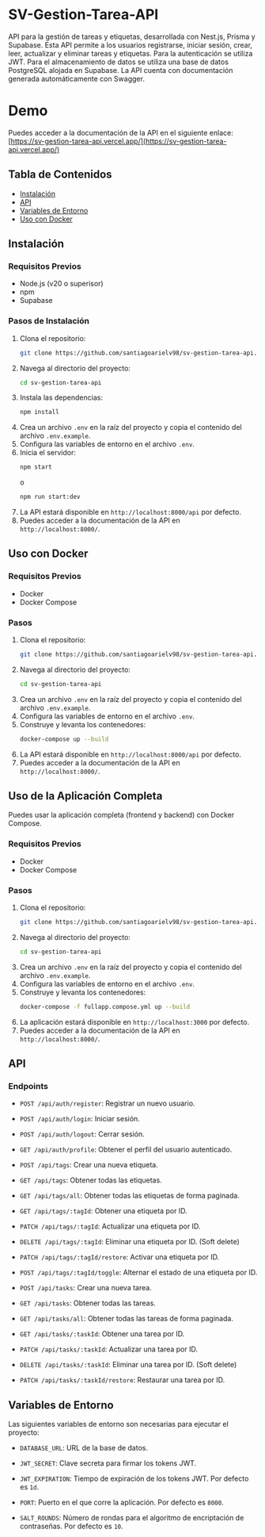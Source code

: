 # SV-Gestion-Tarea-API

API para la gestión de tareas y etiquetas, desarrollada con Nest.js, Prisma y Supabase.
Esta API permite a los usuarios registrarse, iniciar sesión, crear, leer, actualizar y eliminar tareas y etiquetas.
Para la autenticación se utiliza JWT. Para el almacenamiento de datos se utiliza una base de datos PostgreSQL alojada en Supabase.
La API cuenta con documentación generada automáticamente con Swagger.

# Demo

Puedes acceder a la documentación de la API en el siguiente enlace: [https://sv-gestion-tarea-api.vercel.app/](https://sv-gestion-tarea-api.vercel.app/)

## Tabla de Contenidos

- [Instalación](#instalación)
- [API](#api)
- [Variables de Entorno](#variables-de-entorno)
- [Uso con Docker](#uso-con-docker)

## Instalación

### Requisitos Previos

- Node.js (v20 o superisor)
- npm
- Supabase

### Pasos de Instalación

1. Clona el repositorio:
   ```bash
   git clone https://github.com/santiagoarielv98/sv-gestion-tarea-api.git
   ```
2. Navega al directorio del proyecto:
   ```bash
   cd sv-gestion-tarea-api
   ```
3. Instala las dependencias:
   ```bash
   npm install
   ```
4. Crea un archivo `.env` en la raíz del proyecto y copia el contenido del archivo `.env.example`.
5. Configura las variables de entorno en el archivo `.env`.
6. Inicia el servidor:
   ```bash
   npm start
   ```
   o
   ```bash
   npm run start:dev
   ```
7. La API estará disponible en `http://localhost:8000/api` por defecto.
8. Puedes acceder a la documentación de la API en `http://localhost:8000/`.

## Uso con Docker

### Requisitos Previos

- Docker
- Docker Compose

### Pasos

1. Clona el repositorio:
   ```bash
   git clone https://github.com/santiagoarielv98/sv-gestion-tarea-api.git
   ```
2. Navega al directorio del proyecto:
   ```bash
   cd sv-gestion-tarea-api
   ```
3. Crea un archivo `.env` en la raíz del proyecto y copia el contenido del archivo `.env.example`.
4. Configura las variables de entorno en el archivo `.env`.
5. Construye y levanta los contenedores:
   ```bash
   docker-compose up --build
   ```
6. La API estará disponible en `http://localhost:8000/api` por defecto.
7. Puedes acceder a la documentación de la API en `http://localhost:8000/`.

## Uso de la Aplicación Completa

Puedes usar la aplicación completa (frontend y backend) con Docker Compose.

### Requisitos Previos

- Docker
- Docker Compose

### Pasos

1. Clona el repositorio:
   ```bash
   git clone https://github.com/santiagoarielv98/sv-gestion-tarea-api.git
   ```
2. Navega al directorio del proyecto:
   ```bash
   cd sv-gestion-tarea-api
   ```
3. Crea un archivo `.env` en la raíz del proyecto y copia el contenido del archivo `.env.example`.
4. Configura las variables de entorno en el archivo `.env`.
5. Construye y levanta los contenedores:
   ```bash
   docker-compose -f fullapp.compose.yml up --build
   ```
6. La aplicación estará disponible en `http://localhost:3000` por defecto.
7. Puedes acceder a la documentación de la API en `http://localhost:8000/`.

## API

### Endpoints

- `POST /api/auth/register`: Registrar un nuevo usuario.
- `POST /api/auth/login`: Iniciar sesión.
- `POST /api/auth/logout`: Cerrar sesión.
- `GET /api/auth/profile`: Obtener el perfil del usuario autenticado.

- `POST /api/tags`: Crear una nueva etiqueta.
- `GET /api/tags`: Obtener todas las etiquetas.
- `GET /api/tags/all`: Obtener todas las etiquetas de forma paginada.
- `GET /api/tags/:tagId`: Obtener una etiqueta por ID.
- `PATCH /api/tags/:tagId`: Actualizar una etiqueta por ID.
- `DELETE /api/tags/:tagId`: Eliminar una etiqueta por ID. (Soft delete)
- `PATCH /api/tags/:tagId/restore`: Activar una etiqueta por ID.
- `POST /api/tags/:tagId/toggle`: Alternar el estado de una etiqueta por ID.

- `POST /api/tasks`: Crear una nueva tarea.
- `GET /api/tasks`: Obtener todas las tareas.
- `GET /api/tasks/all`: Obtener todas las tareas de forma paginada.
- `GET /api/tasks/:taskId`: Obtener una tarea por ID.
- `PATCH /api/tasks/:taskId`: Actualizar una tarea por ID.
- `DELETE /api/tasks/:taskId`: Eliminar una tarea por ID. (Soft delete)
- `PATCH /api/tasks/:taskId/restore`: Restaurar una tarea por ID.

## Variables de Entorno

Las siguientes variables de entorno son necesarias para ejecutar el proyecto:

- `DATABASE_URL`: URL de la base de datos.
- `JWT_SECRET`: Clave secreta para firmar los tokens JWT.

- `JWT_EXPIRATION`: Tiempo de expiración de los tokens JWT. Por defecto es `1d`.
- `PORT`: Puerto en el que corre la aplicación. Por defecto es `8000`.
- `SALT_ROUNDS`: Número de rondas para el algoritmo de encriptación de contraseñas. Por defecto es `10`.
